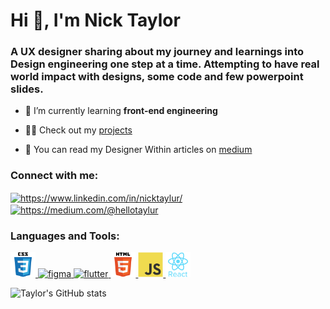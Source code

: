 <h1>Hi 👋, I'm Nick Taylor</h1>
<h3>A UX designer sharing about my journey and learnings into Design engineering one step at a time. Attempting to have real world impact with designs, some code and few powerpoint slides.</h3>

- 🌱 I’m currently learning **front-end engineering**

- 👨‍💻 Check out my [projects](https://www.hellonicktaylor.com/)

- 📝 You can read my Designer Within articles on [medium](https://medium.com/@hellotaylur)

<h3 align="left">Connect with me:</h3>
<p align="left">
<a href="https://linkedin.com/in/https://www.linkedin.com/in/nicktaylur/" target="blank"><img align="center" src="https://raw.githubusercontent.com/rahuldkjain/github-profile-readme-generator/master/src/images/icons/Social/linked-in-alt.svg" alt="https://www.linkedin.com/in/nicktaylur/" height="30" width="40" /></a>
<a href="https://medium.com/https://medium.com/@hellotaylur" target="blank"><img align="center" src="https://raw.githubusercontent.com/rahuldkjain/github-profile-readme-generator/master/src/images/icons/Social/medium.svg" alt="https://medium.com/@hellotaylur" height="30" width="40" /></a>
</p>

<h3 align="left">Languages and Tools:</h3>
<p align="left"> <a href="https://www.w3schools.com/css/" target="_blank" rel="noreferrer"> <img src="https://raw.githubusercontent.com/devicons/devicon/master/icons/css3/css3-original-wordmark.svg" alt="css3" width="40" height="40"/> </a> <a href="https://www.figma.com/" target="_blank" rel="noreferrer"> <img src="https://www.vectorlogo.zone/logos/figma/figma-icon.svg" alt="figma" width="40" height="40"/> </a> <a href="https://flutter.dev" target="_blank" rel="noreferrer"> <img src="https://www.vectorlogo.zone/logos/flutterio/flutterio-icon.svg" alt="flutter" width="40" height="40"/> </a> <a href="https://www.w3.org/html/" target="_blank" rel="noreferrer"> <img src="https://raw.githubusercontent.com/devicons/devicon/master/icons/html5/html5-original-wordmark.svg" alt="html5" width="40" height="40"/> </a> <a href="https://developer.mozilla.org/en-US/docs/Web/JavaScript" target="_blank" rel="noreferrer"> <img src="https://raw.githubusercontent.com/devicons/devicon/master/icons/javascript/javascript-original.svg" alt="javascript" width="40" height="40"/> </a> <a href="https://reactjs.org/" target="_blank" rel="noreferrer"> <img src="https://raw.githubusercontent.com/devicons/devicon/master/icons/react/react-original-wordmark.svg" alt="react" width="40" height="40"/> </a> </p>

![Taylor's GitHub stats](https://github-readme-stats.vercel.app/api?username=nicktaylur&show_icons=true&theme=transparent)
